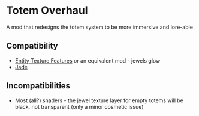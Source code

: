 # Totem Overhaul

A mod that redesigns the totem system to be more immersive and lore-able

## Compatibility

- [Entity Texture Features](https://modrinth.com/mod/entitytexturefeatures) or
  an equivalent mod - jewels glow
- [Jade](https://modrinth.com/mod/jade)

## Incompatibilities

- Most (all?) shaders - the jewel texture layer for empty totems will be black,
  not transparent (only a minor cosmetic issue)
